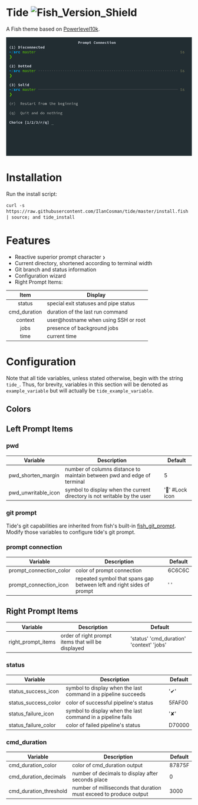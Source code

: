 # Tide ![Fish_Version_Shield](https://img.shields.io/badge/fish-3.1.0-blue)

A Fish theme based on [Powerlevel10k](https://github.com/romkatv/powerlevel10k/).

![Prompt_Connection](/media/images/Prompt_Connection.png)

# Installation

Run the install script:

```fish
curl -s https://raw.githubusercontent.com/IlanCosman/tide/master/install.fish | source; and tide_install
```

# Features

- Reactive superior prompt character `❯`
- Current directory, shortened according to terminal width
- Git branch and status information
- Configuration wizard
- Right Prompt Items:

|     Item     | Display                               |
| :----------: | ------------------------------------- |
|    status    | special exit statuses and pipe status |
| cmd_duration | duration of the last run command      |
|   context    | user@hostname when using SSH or root  |
|     jobs     | presence of background jobs           |
|     time     | current time                          |

# Configuration

Note that all tide variables, unless stated otherwise, begin with the string `tide_`. Thus, for brevity, variables in this section will be denoted as `example_variable` but will actually be `tide_example_variable`.

## Colors

## Left Prompt Items

### pwd

| Variable            | Description                                                              | Default        |
| ------------------- | ------------------------------------------------------------------------ | -------------- |
| pwd_shorten_margin  | number of columns distance to maintain between pwd and edge of terminal  | 5              |
| pwd_unwritable_icon | symbol to display when the current directory is not writable by the user | '' #Lock icon |

### git prompt

Tide's git capabilities are inherited from fish's built-in [fish_git_prompt](https://fishshell.com/docs/current/cmds/fish_git_prompt.html). Modify those variables to configure tide's git prompt.

### prompt connection

| Variable                | Description                                                           | Default |
| ----------------------- | --------------------------------------------------------------------- | ------- |
| prompt_connection_color | color of prompt connection                                            | 6C6C6C  |
| prompt_connection_icon  | repeated symbol that spans gap between left and right sides of prompt | ' '     |

## Right Prompt Items

| Variable           | Description                                        | Default                                  |
| ------------------ | -------------------------------------------------- | ---------------------------------------- |
| right_prompt_items | order of right prompt items that will be displayed | 'status' 'cmd_duration' 'context' 'jobs' |

### status

| Variable             | Description                                                    | Default |
| -------------------- | -------------------------------------------------------------- | ------- |
| status_success_icon  | symbol to display when the last command in a pipeline succeeds | '✔'     |
| status_success_color | color of successful pipeline's status                          | 5FAF00  |
| status_failure_icon  | symbol to display when the last command in a pipeline fails    | '✘'     |
| status_failure_color | color of failed pipeline's status                              | D70000  |

### cmd_duration

| Variable               | Description                                                        | Default |
| ---------------------- | ------------------------------------------------------------------ | ------- |
| cmd_duration_color     | color of cmd_duration output                                       | 87875F  |
| cmd_duration_decimals  | number of decimals to display after seconds place                  | 0       |
| cmd_duration_threshold | number of milliseconds that duration must exceed to produce output | 3000    |
